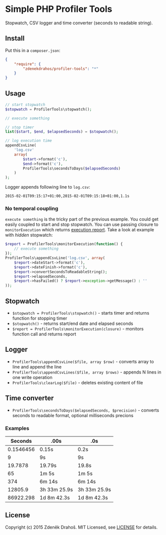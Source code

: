# Simple PHP Profiler Tools

Stopwatch, CSV logger and time converter (seconds to readable string).

## Install

Put this in a `composer.json`:

```json
{
    "require": {
        "zdenekdrahos/profiler-tools": "*"
    }
}
```

## Usage

``` php
// start stopwatch
$stopwatch = ProfilerTools\stopwatch();

// execute something

// stop timer
list($start, $end, $elapsedSeconds) = $stopwatch();

// log execution time
appendCsvLine(
    'log.csv'
    array(
        $start->format('c'),
        $end->format('c'),
        ProfilerTools\secondsToDays($elapsedSeconds)
    )
);

```

Logger appends following line to `log.csv`:

```
2015-02-01T09:15:17+01:00,2015-02-01T09:15:18+01:00,1.1s
```

### No temporal coupling

`execute something` is the tricky part of the previous example. You could get easily
coupled to start and stop stopwatch. You can use passing closure to `monitorExecution`
which returns [execution report](src/ExecutionReport.php). Take a look at example with *hidden* stopwatch:

``` php
$report = ProfilerTools\monitorExecution(function() {
    // execute something
});
ProfilerTools\appendCsvLine('log.csv', array(
    $report->dateStart->format('c'),
    $report->dateFinish->format('c'),
    $report->convertSecondsToReadableString();
    $report->elapsedSeconds,
    $report->hasFailed() ? $report->exception->getMessage() : ''
));
```

## Stopwatch

* `$stopwatch = ProfilerTools\stopwatch()` - starts timer and returns function for stopping timer
* `$stopwatch()` - returns start/end date and elapsed seconds
* `$report = ProfilerTools\monitorExecution(closure)` - monitors function call and returns report

## Logger

* `ProfilerTools\appendCsvLine($file, array $row)` - converts array to line and append the line
* `ProfilerTools\appendCsvLines($file, array $rows)` - appends N lines in one write operation
* `ProfilerTools\clearLog($file)` - deletes existing content of file

## Time converter

* `ProfilerTools\secondsToDays($elapsedSeconds, $precision)` - converts seconds to readable format, optional milliseconds precions

### Examples

| Seconds     | .00s         | .0s
| ----------- |--------------|--------------
| 0.1546456   | 0.15s        | 0.2s
| 9           | 9s           | 9s
| 19.7878     | 19.79s       | 19.8s
| 65          | 1m 5s        | 1m 5s
| 374         | 6m 14s       | 6m 14s
| 12805.9     | 3h 33m 25.9s | 3h 33m 25.9s
| 86922.298   | 1d 8m 42.3s  | 1d 8m 42.3s

## License

Copyright (c) 2015 Zdeněk Drahoš. MIT Licensed, see [LICENSE](LICENSE) for details.